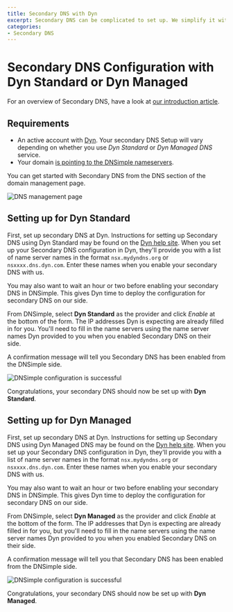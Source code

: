 ```yaml
---
title: Secondary DNS with Dyn
excerpt: Secondary DNS can be complicated to set up. We simplify it with provider specific settings for Dyn.
categories:
- Secondary DNS
---
```


# Secondary DNS Configuration with Dyn Standard or Dyn Managed

For an overview of Secondary DNS, have a look at [our introduction article](/articles/secondary-dns).

## Requirements

* An active account with [Dyn](http://dyn.com/). Your secondary DNS Setup will vary depending on whether you use _Dyn Standard_ or _Dyn Managed DNS_ service.
* Your domain [is pointing to the DNSimple nameservers](/articles/pointing-domain-to-dnsimple).

You can get started with Secondary DNS from the DNS section of the domain management page.

![DNS management page](/files/setup-secondary-dns.png)

## Setting up for Dyn Standard

First, set up secondary DNS at Dyn. Instructions for setting up Secondary DNS using Dyn Standard may be found on the [Dyn help site](https://help.dyn.com/standard-dns/dyn-secondary-dns-information/). When you set up your Secondary DNS configuration in Dyn, they'll provide you with a list of name server names in the format `nsx.mydyndns.org` or `nsxxxx.dns.dyn.com`. Enter these names when you enable your secondary DNS with us.

You may also want to wait an hour or two before enabling your secondary DNS in DNSimple. This gives Dyn time to deploy the configuration for secondary DNS on our side.

From DNSimple, select **Dyn Standard** as the provider and click *Enable* at the bottom of the form. The IP addresses Dyn is expecting are already filled in for you. You'll need to fill in the name servers using the name server names Dyn provided to you when you enabled Secondary DNS on their side.

A confirmation message will tell you Secondary DNS has been enabled from the DNSimple side.

![DNSimple configuration is successful](/files/secondary-dns-confirmation-message.png)

Congratulations, your secondary DNS should now be set up with **Dyn Standard**.

## Setting up for Dyn Managed

First, set up secondary DNS at Dyn. Instructions for setting up Secondary DNS using Dyn Managed DNS may be found on the [Dyn help site](https://help.dyn.com/creating-a-secondary-zone/). When you set up your Secondary DNS configuration in Dyn, they'll provide you with a list of name server names in the format `nsx.mydyndns.org` or `nsxxxx.dns.dyn.com`. Enter these names when you enable your secondary DNS with us.

You may also want to wait an hour or two before enabling your secondary DNS in DNSimple. This gives Dyn time to deploy the configuration for secondary DNS on our side.

From DNSimple, select **Dyn Managed** as the provider and click *Enable* at the bottom of the form. The IP addresses that Dyn is expecting are already filled in for you, but you'll need to fill in the name servers using the name server names Dyn provided to you when you enabled Secondary DNS on their side.

A confirmation message will tell you that Secondary DNS has been enabled from the DNSimple side.

![DNSimple configuration is successful](/files/secondary-dns-confirmation-message.png)

Congratulations, your secondary DNS should now be set up with **Dyn Managed**.
